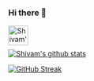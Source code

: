 ### Hi there 👋 

<a href="[https://www.linkedin.com/in/shivamjaiswal08/]">
  <img align="left" alt="Shivam's LinkedIn" width="40px" height="40px" src="https://cliply.co/wp-content/uploads/2021/02/372102050_LINKEDIN_ICON_TRANSPARENT_1080.gif" />
</a>
<br />
<br />

[![Shivam's github stats](https://github-readme-stats.vercel.app/api?username=shivamjaiswal08&show_icons=true&title_color=fff&icon_color=79ff97&text_color=9f9f9f&bg_color=151515&count_private=true)](https://github.com/shivamjaiswal08)

<p align = "left">
  
</p>

[![GitHub Streak](https://github-readme-streak-stats.herokuapp.com?user=shivamjaiswal08&theme=neon-dark&date_format=j%20M%5B%20Y%5D)](https://git.io/streak-stats)


<!--
**shivamjaiswal08/shivamjaiswal08** is a ✨ _special_ ✨ repository because its `README.md` (this file) appears on your GitHub profile.

Here are some ideas to get you started:

- 🔭 I’m currently working on ...
- 🌱 I’m currently learning ...
- 👯 I’m looking to collaborate on ...
- 🤔 I’m looking for help with ...
- 💬 Ask me about ...
- 📫 How to reach me: ...
- 😄 Pronouns: ...
- ⚡ Fun fact: ...
-->
